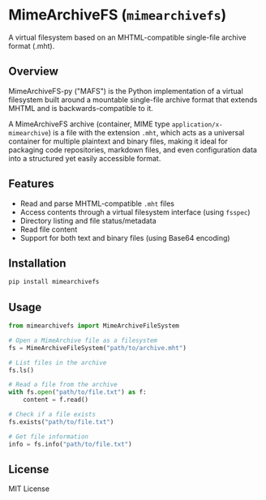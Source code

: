 # MimeArchiveFS (`mimearchivefs`)

A virtual filesystem based on an MHTML-compatible single-file archive format (.mht).

## Overview

MimeArchiveFS-py ("MAFS") is the Python implementation of a virtual filesystem built around a mountable single-file archive format that extends MHTML and is backwards-compatible to it.

A MimeArchiveFS archive (container, MIME type `application/x-mimearchive`) is a file with the extension `.mht`, which acts as a universal container for multiple plaintext and binary files, making it ideal for packaging code repositories, markdown files, and even configuration data into a structured yet easily accessible format.

## Features

- Read and parse MHTML-compatible `.mht` files
- Access contents through a virtual filesystem interface (using `fsspec`)
- Directory listing and file status/metadata
- Read file content
- Support for both text and binary files (using Base64 encoding)

## Installation

```bash
pip install mimearchivefs
```

## Usage

```python
from mimearchivefs import MimeArchiveFileSystem

# Open a MimeArchive file as a filesystem
fs = MimeArchiveFileSystem("path/to/archive.mht")

# List files in the archive
fs.ls()

# Read a file from the archive
with fs.open("path/to/file.txt") as f:
    content = f.read()

# Check if a file exists
fs.exists("path/to/file.txt")

# Get file information
info = fs.info("path/to/file.txt")
```

## License

MIT License 